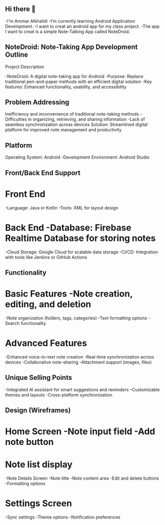 ## Hi there 👋
-I'm Ammar Alkhalidi 
-I’m currently learning Android Application Development. 
-I want to creat an android app for my class project. -The app I want to creat is a simple Note-Talking App called NoteDroid.

## NoteDroid: Note-Taking App Development Outline
Project Description

-NoteDroid: A digital note-taking app for Android -Purpose: Replace traditional pen-and-paper methods with an efficient digital solution -Key features: Enhanced functionality, usability, and accessibility

## Problem Addressing

Inefficiency and inconvenience of traditional note-taking methods -Difficulties in organizing, retrieving, and sharing information -Lack of seamless synchronization across devices Solution: Streamlined digital platform for improved note management and productivity

## Platform

Operating System: Android
-Development Environment: Android Studio

## Front/Back End Support
# Front End
-Language: Java or Kotlin -Tools: XML for layout design 

# Back End -Database: Firebase Realtime Database for storing notes 
-Cloud Storage: Google Cloud for scalable data storage 
-CI/CD: Integration with tools like Jenkins or GitHub Actions

## Functionality

# Basic Features -Note creation, editing, and deletion
-Note organization (folders, tags, categories)
-Text formatting options -Search functionality

# Advanced Features
-Enhanced voice-to-text note creation
-Real-time synchronization across devices
-Collaborative note-sharing
-Attachment support (images, files)

## Unique Selling Points
-Integrated AI assistant for smart suggestions and reminders
-Customizable themes and layouts
-Cross-platform synchronization

## Design (Wireframes)

# Home Screen -Note input field -Add note button

# Note list display
-Note Details Screen
-Note title
-Note content area
-Edit and delete buttons
-Formatting options

# Settings Screen
-Sync settings
-Theme options
-Notification preferences
